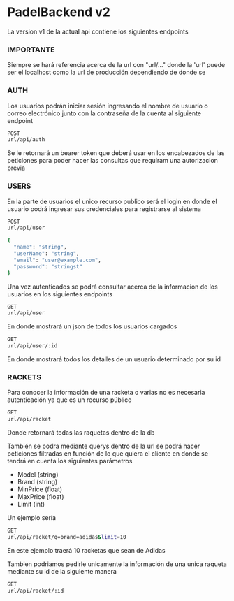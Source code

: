 # PadelBackend v2

La version v1 de la actual api contiene los siguientes endpoints 

### IMPORTANTE

Siempre se hará referencia acerca de la url con "url/..." donde la 'url' puede ser el localhost como la url de producción dependiendo de donde se 

### AUTH

Los usuarios podrán iniciar sesión ingresando el nombre de usuario o correo electrónico junto con la contraseña de la cuenta al siguiente endpoint

```bash
POST
url/api/auth

```

Se le retornará un bearer token que deberá usar en los encabezados de las peticiones para poder hacer las consultas que requiram una autorizacion previa

### USERS

En la parte de usuarios el unico recurso publico será el login en donde el usuario podrá ingresar sus credenciales para registrarse al sistema

```bash
POST
url/api/user

{
  "name": "string",
  "userName": "string",
  "email": "user@example.com",
  "password": "stringst"
}
```

Una vez autenticados se podrá consultar acerca de la informacion de los usuarios en los siguientes endpoints

```bash
GET
url/api/user

```
En donde mostrará un json de todos los usuarios cargados

```bash
GET
url/api/user/:id

```
En donde mostrará todos los detalles de un usuario determinado por su id

### RACKETS

Para conocer la información de una racketa o varias no es necesaria autenticación ya que es un recurso público

```bash
GET
url/api/racket

```
Donde retornará todas las raquetas dentro de la db

También se podra mediante querys dentro de la url se podrá hacer peticiones filtradas en función de lo que quiera el cliente en donde se tendrá en cuenta los siguientes parámetros

- Model (string)
- Brand (string)
- MinPrice (float)
- MaxPrice (float)
- Limit (int)

Un ejemplo sería

```bash
GET
url/api/racket/q=brand=adidas&limit=10
```
En este ejemplo traerá 10 racketas que sean de Adidas

Tambien podriamos pedirle unicamente la información de una unica raqueta mediante su id de la siguiente manera

```bash
GET
url/api/racket/:id
```


